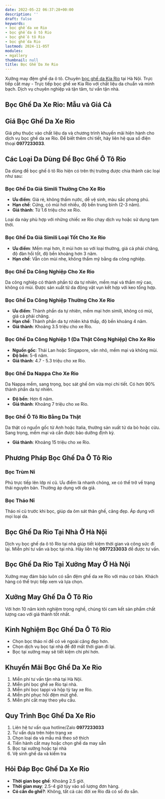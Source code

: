 ```yaml
---
date: 2022-05-22 06:37:28+00:00
description: ''
draft: false
keywords:
- bọc ghế da xe Rio
- bọc ghế da ô tô Rio
- bọc ghế ô tô Rio
- bọc ghế da Rio
lastmod: 2024-11-05T
modules:
- mgallery
thumbnail: null
title: Bọc Ghế Da Xe Rio
---
```


Xưởng may đệm ghế da ô tô. Chuyên [bọc ghế da Kia Rio](https://bocgheoto.vn/kia/boc-ghe-da-xe-kia-rio.html) tại Hà Nội. Trực tiếp cắt may - Trực tiếp bọc ghế xe Kia Rio với chất liệu da chuẩn và minh bạch. Dịch vụ chuyên nghiệp và tận tâm, tư vấn tận nhà.

## Bọc Ghế Da Xe Rio: Mẫu và Giá Cả

## Giá Bọc Ghế Da Xe Rio

Giá phụ thuộc vào chất liệu da và chương trình khuyến mãi hiện hành cho dịch vụ bọc ghế da xe Rio. Để biết thêm chi tiết, hãy liên hệ qua số điện thoại **0977233033**.

## Các Loại Da Dùng Để Bọc Ghế Ô Tô Rio

Da dùng để bọc ghế ô tô Rio hiện có trên thị trường được chia thành các loại như sau:

### Bọc Ghế Da Giả Simili Thường Cho Xe Rio

- **Ưu điểm**: Giá rẻ, không thấm nước, dễ vệ sinh, màu sắc phong phú.
- **Hạn chế**: Cứng, có mùi hơi nhiều, độ bền trung bình (2-3 năm).
- **Giá thành**: Từ 1.6 triệu cho xe Rio.

Loại da này phù hợp với những chiếc xe Rio chạy dịch vụ hoặc sử dụng tạm thời.

### Bọc Ghế Da Giả Simili Loại Tốt Cho Xe Rio

- **Ưu điểm**: Mềm mại hơn, ít mùi hơn so với loại thường, giá cả phải chăng, độ đàn hồi tốt, độ bền khoảng hơn 3 năm.
- **Hạn chế**: Vẫn còn mùi nhẹ, không thẩm mỹ bằng da công nghiệp.

### Bọc Ghế Da Công Nghiệp Cho Xe Rio

Da công nghiệp có thành phần từ da tự nhiên, mềm mại và thẩm mỹ cao, không có mùi. Được sản xuất từ da động vật vụn kết hợp với keo tổng hợp.

### Bọc Ghế Da Công Nghiệp Thường Cho Xe Rio

- **Ưu điểm**: Thành phần da tự nhiên, mềm mại hơn simili, không có mùi, giá cả phải chăng.
- **Hạn chế**: Thành phần da tự nhiên khá thấp, độ bền khoảng 4 năm.
- **Giá thành**: Khoảng 3.5 triệu cho xe Rio.

### Bọc Ghế Da Công Nghiệp 1 (Da Thật Công Nghiệp) Cho Xe Rio

- **Nguồn gốc**: Thái Lan hoặc Singapore, vân nhỏ, mềm mại và không mùi.
- **Độ bền**: 5-6 năm.
- **Giá thành**: 4.7 - 5.3 triệu cho xe Rio.

### Bọc Ghế Da Nappa Cho Xe Rio

Da Nappa mềm, sang trọng, bọc sát ghế ôm vừa mọi chi tiết. Có hơn 90% thành phần da tự nhiên.

- **Độ bền**: Hơn 6 năm.
- **Giá thành**: Khoảng 7 triệu cho xe Rio.

### Bọc Ghế Ô Tô Rio Bằng Da Thật

Da thật có nguồn gốc từ Anh hoặc Italia, thường sản xuất từ da bò hoặc cừu. Sang trọng, mềm mại và cần được bảo dưỡng định kỳ.

- **Giá thành**: Khoảng 15 triệu cho xe Rio.

## Phương Pháp Bọc Ghế Da Ô Tô Rio

### Bọc Trùm Nỉ
Phủ trực tiếp lên lớp nỉ cũ. Ưu điểm là nhanh chóng, xe có thể trở về trạng thái nguyên bản. Thường áp dụng với da giả.

### Bọc Tháo Nỉ
Tháo nỉ cũ trước khi bọc, giúp da ôm sát thân ghế, căng đẹp. Áp dụng với mọi loại da.

## Bọc Ghế Da Rio Tại Nhà Ở Hà Nội

Dịch vụ bọc ghế da ô tô Rio tại nhà giúp tiết kiệm thời gian và công sức đi lại. Miễn phí tư vấn và bọc tại nhà. Hãy liên hệ **0977233033** để được tư vấn.

## Bọc Ghế Da Rio Tại Xưởng May Ở Hà Nội

Xưởng may đảm bảo luôn có sẵn đệm ghế da xe Rio với màu cơ bản. Khách hàng có thể trực tiếp xem và lựa chọn.

## Xưởng May Ghế Da Ô Tô Rio

Với hơn 10 năm kinh nghiệm trong nghề, chúng tôi cam kết sản phẩm chất lượng cao với giá thành tốt nhất.

## Kinh Nghiệm Bọc Ghế Da Ô Tô Rio

- Chọn bọc tháo nỉ để có vẻ ngoài căng đẹp hơn.
- Chọn dịch vụ bọc tại nhà để đỡ mất thời gian đi lại.
- Bọc tại xưởng may sẽ tiết kiệm chi phí hơn.

## Khuyến Mãi Bọc Ghế Da Xe Rio

1. Miễn phí tư vấn tận nhà tại Hà Nội.
2. Miễn phí bọc ghế xe Rio tại nhà.
3. Miễn phí bọc tappi và hộp tỳ tay xe Rio.
4. Miễn phí phục hồi đệm mút ghế.
5. Miễn phí cắt may theo yêu cầu.

## Quy Trình Bọc Ghế Da Xe Rio

1. Liên hệ tư vấn qua hotline/Zalo **0977233033**
2. Tư vấn dựa trên hiện trạng xe
3. Chọn loại da và mẫu mã theo sở thích
4. Tiến hành cắt may hoặc chọn ghế da may sẵn
5. Bọc tại xưởng hoặc tại nhà
6. Vệ sinh ghế da và kiểm tra

## Hỏi Đáp Bọc Ghế Da Xe Rio

- **Thời gian bọc ghế**: Khoảng 2.5 giờ.
- **Thời gian may**: 2.5-4 giờ tùy vào số lượng đơn hàng.
- **Có cần đo ghế?**: Không, tất cả các đời xe Rio đã có số đo sẵn.